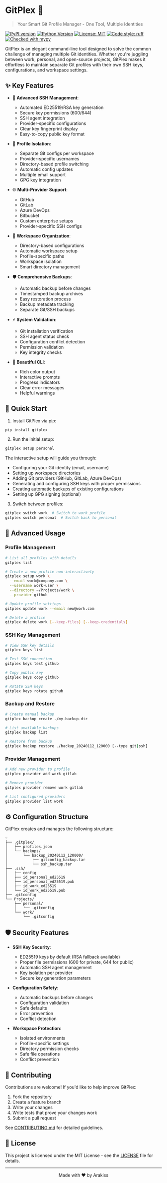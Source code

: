 # GitPlex 🔄

> Your Smart Git Profile Manager - One Tool, Multiple Identities

[![PyPI version](https://badge.fury.io/py/gitplex.svg)](https://badge.fury.io/py/gitplex)
[![Python Version](https://img.shields.io/pypi/pyversions/gitplex)](https://pypi.org/project/gitplex)
[![License: MIT](https://img.shields.io/badge/License-MIT-yellow.svg)](https://opensource.org/licenses/MIT)
[![Code style: ruff](https://img.shields.io/badge/code%20style-ruff-000000.svg)](https://github.com/astral-sh/ruff)
[![Checked with mypy](https://www.mypy-lang.org/static/mypy_badge.svg)](https://mypy-lang.org/)

GitPlex is an elegant command-line tool designed to solve the common challenge of managing multiple Git identities. Whether you're juggling between work, personal, and open-source projects, GitPlex makes it effortless to maintain separate Git profiles with their own SSH keys, configurations, and workspace settings.

## ✨ Key Features

- 🔐 **Advanced SSH Management**: 
  - Automated ED25519/RSA key generation
  - Secure key permissions (600/644)
  - SSH agent integration
  - Provider-specific configurations
  - Clear key fingerprint display
  - Easy-to-copy public key format

- 🎯 **Profile Isolation**: 
  - Separate Git configs per workspace
  - Provider-specific usernames
  - Directory-based profile switching
  - Automatic config updates
  - Multiple email support
  - GPG key integration

- 🌐 **Multi-Provider Support**: 
  - GitHub
  - GitLab
  - Azure DevOps
  - Bitbucket
  - Custom enterprise setups
  - Provider-specific SSH configs

- 📂 **Workspace Organization**: 
  - Directory-based configurations
  - Automatic workspace setup
  - Profile-specific paths
  - Workspace isolation
  - Smart directory management

- 🛡️ **Comprehensive Backups**:
  - Automatic backup before changes
  - Timestamped backup archives
  - Easy restoration process
  - Backup metadata tracking
  - Separate Git/SSH backups

- ⚡ **System Validation**:
  - Git installation verification
  - SSH agent status check
  - Configuration conflict detection
  - Permission validation
  - Key integrity checks

- 🎨 **Beautiful CLI**:
  - Rich color output
  - Interactive prompts
  - Progress indicators
  - Clear error messages
  - Helpful warnings

## 🚀 Quick Start

1. Install GitPlex via pip:

```bash
pip install gitplex
```

2. Run the initial setup:

```bash
gitplex setup personal
```

The interactive setup will guide you through:
- Configuring your Git identity (email, username)
- Setting up workspace directories
- Adding Git providers (GitHub, GitLab, Azure DevOps)
- Generating and configuring SSH keys with proper permissions
- Creating automatic backups of existing configurations
- Setting up GPG signing (optional)

3. Switch between profiles:

```bash
gitplex switch work  # Switch to work profile
gitplex switch personal  # Switch back to personal
```

## 📖 Advanced Usage

### Profile Management

```bash
# List all profiles with details
gitplex list

# Create a new profile non-interactively
gitplex setup work \
  --email work@company.com \
  --username work-user \
  --directory ~/Projects/work \
  --provider github

# Update profile settings
gitplex update work --email new@work.com

# Delete a profile
gitplex delete work [--keep-files] [--keep-credentials]
```

### SSH Key Management

```bash
# View SSH key details
gitplex keys list

# Test SSH connection
gitplex keys test github

# Copy public key
gitplex keys copy github

# Rotate SSH keys
gitplex keys rotate github
```

### Backup and Restore

```bash
# Create manual backup
gitplex backup create ./my-backup-dir

# List available backups
gitplex backup list

# Restore from backup
gitplex backup restore ./backup_20240112_120000 [--type git|ssh]
```

### Provider Management

```bash
# Add new provider to profile
gitplex provider add work gitlab

# Remove provider
gitplex provider remove work gitlab

# List configured providers
gitplex provider list work
```

## ⚙️ Configuration Structure

GitPlex creates and manages the following structure:

```
~
├── .gitplex/
│   ├── profiles.json
│   └── backups/
│       └── backup_20240112_120000/
│           ├── gitconfig_backup.tar
│           └── ssh_backup.tar
├── .ssh/
│   ├── config
│   ├── id_personal_ed25519
│   ├── id_personal_ed25519.pub
│   ├── id_work_ed25519
│   └── id_work_ed25519.pub
├── .gitconfig
└── Projects/
    ├── personal/
    │   └── .gitconfig
    └── work/
        └── .gitconfig
```

## 🛡️ Security Features

- **SSH Key Security**:
  - ED25519 keys by default (RSA fallback available)
  - Proper file permissions (600 for private, 644 for public)
  - Automatic SSH agent management
  - Key isolation per provider
  - Secure key generation parameters

- **Configuration Safety**:
  - Automatic backups before changes
  - Configuration validation
  - Safe defaults
  - Error prevention
  - Conflict detection

- **Workspace Protection**:
  - Isolated environments
  - Profile-specific settings
  - Directory permission checks
  - Safe file operations
  - Conflict prevention

## 🤝 Contributing

Contributions are welcome! If you'd like to help improve GitPlex:

1. Fork the repository
2. Create a feature branch
3. Write your changes
4. Write tests that prove your changes work
5. Submit a pull request

See [CONTRIBUTING.md](CONTRIBUTING.md) for detailed guidelines.

## 📜 License

This project is licensed under the MIT License - see the [LICENSE](LICENSE) file for details.

---

<p align="center">Made with ❤️ by Arakiss</p>